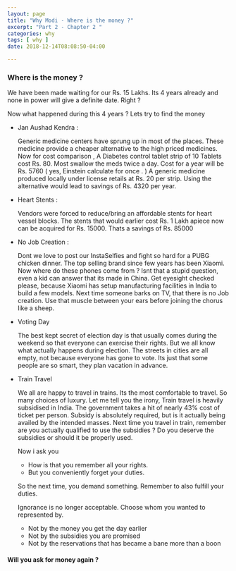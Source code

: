 ```yaml
---
layout: page
title: "Why Modi - Where is the money ?"
excerpt: "Part 2 - Chapter 2 "
categories: why
tags: [ why ]
date: 2018-12-14T08:08:50-04:00

---
```


### Where is the money ?

We have been made waiting for our Rs. 15 Lakhs. Its 4 years already and none in power
will give a definite date. Right ?

Now what happened during this 4 years ? Lets try to find the money

- Jan Aushad Kendra :

    Generic medicine centers have sprung up in most of the places. These medicine provide a cheaper alternative to the high priced medicines. Now for cost comparison ,
  A Diabetes control tablet strip of 10 Tablets cost Rs. 80. Most swallow the meds twice a day.
  Cost for a year will be Rs. 5760 ( yes, Einstein calculate for once . )
  A generic medicine produced locally under license retails at Rs. 20 per strip.
  Using the alternative would lead to savings of Rs. 4320 per year.

- Heart Stents :

  Vendors were forced to reduce/bring an affordable stents for heart vessel blocks. The stents that would earlier cost Rs. 1 Lakh apiece now can be acquired for Rs. 15000. Thats a savings of Rs. 85000

- No Job Creation :

  Dont we love to post our InstaSelfies and fight so hard for a PUBG chicken dinner.  The top selling brand since few years has been Xiaomi. Now where do these phones come from ? Isnt that a stupid question, even a kid can answer that its made in China. Get eyesight checked please, because Xiaomi has setup manufacturing facilities in India to build a few models. Next time someone barks on TV, that there is no Job creation. Use that muscle between your ears before joining the chorus like a sheep.

- Voting Day

  The best kept secret of election day is that usually comes during the weekend so that everyone can exercise their rights. But we all know what actually happens during election. The streets in cities are all empty, not because everyone has gone to vote. Its just that some people are so smart, they plan vacation in advance.

- Train Travel

    We all are happy to travel in trains. Its the most comfortable to travel. So many choices of luxury.
    Let me tell you the irony,  Train travel is heavily subsidised in India. The government takes a hit of nearly 43% cost of ticket per person. Subsidy is absolutely required, but is it actually being availed by the intended masses. Next time you travel in train, remember are you actually qualified to use the subsidies ? Do you deserve the subsidies or should it be properly used.

  Now i ask you
  - How is that you remember all your rights.
  - But you conveniently forget your duties.

  So the next time, you demand something. Remember to also fulfill your duties.

  Ignorance is no longer acceptable. Choose whom you wanted to represented by.

  - Not by the money you get the day earlier
  - Not by the subsidies you are promised
  - Not by the reservations that has became a bane more than a boon



#### Will you ask for money again ?
